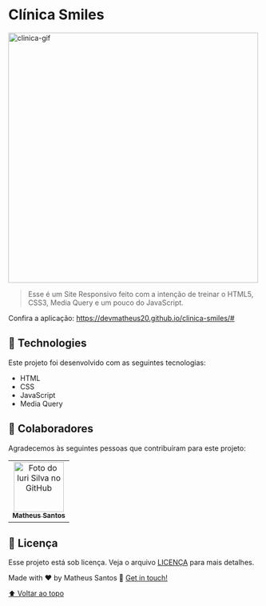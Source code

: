 
# Clínica Smiles

<img id="Clinica" src="./assets/GIF/clinica.gif" alt="clinica-gif" width="500px">


> Esse é um Site Responsivo feito com a intenção de treinar o HTML5, CSS3, Media Query e  um pouco do JavaScript.

Confira a aplicação: <a href="https://devmatheus20.github.io/clinica-smiles/#"> https://devmatheus20.github.io/clinica-smiles/#

## 🚀 Technologies
Este projeto foi desenvolvido com as seguintes tecnologias:
    
- HTML
- CSS
- JavaScript
- Media Query

## 🤝 Colaboradores

Agradecemos às seguintes pessoas que contribuíram para este projeto:

<table>
  <tr>
    <td align="center">
      <a href="#">
        <img src="https://avatars.githubusercontent.com/u/90225074?s=400&u=3514f5f6eeb1c9f5c14ad9deb479ae8e8ec8bd6f&v=4" width="100px;" alt="Foto do Iuri Silva no GitHub"/><br>
        <sub>
          <b>Matheus Santos</b>
        </sub>
      </a>
    </td>
    
</table>

## 📝 Licença

Esse projeto está sob licença. Veja o arquivo [LICENÇA](LICENSE.md) para mais detalhes.

Made with ♥ by Matheus Santos :wave: <a href="https://www.linkedin.com/in/matheus-santos-souza">Get in touch!</a>

[⬆ Voltar ao topo](#Clinica)<br>
